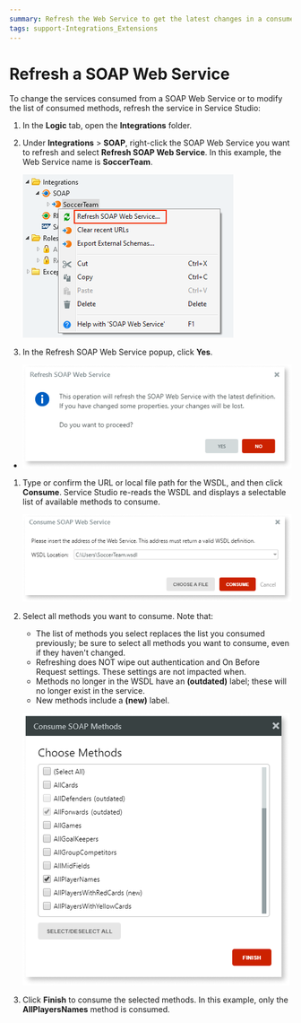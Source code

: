 ```yaml
---
summary: Refresh the Web Service to get the latest changes in a consumed SOAP Web Service or to modify the list of consumed methods in Service Studio.
tags: support-Integrations_Extensions
---
```


# Refresh a SOAP Web Service

To change the services consumed  from a SOAP Web Service or to modify the list of consumed methods, refresh the service in Service Studio:

1. In the **Logic** tab, open the **Integrations** folder.

1. Under **Integrations** > **SOAP**, right-click the SOAP Web Service you want to refresh and select **Refresh SOAP Web Service**. In this example, the Web Service name is **SoccerTeam**.

    ![](images/soap-refresh-menu.png)

1. In the Refresh SOAP Web Service popup, click **Yes**. 
* 
    ![](images/soap-refresh-confirm.png)

1. Type or confirm the URL or local file path for the WSDL, and then click **Consume**. Service Studio re-reads the WSDL and displays a selectable list of available methods to consume.

    ![](images/soap-refresh-WSDL.png)


1. Select all methods you want to consume. Note that:

    * The list of methods you select replaces the list you consumed previously; be sure to select all methods you want to consume, even if they haven't changed. 
    * Refreshing does NOT wipe out authentication and On Before Request settings. These settings are not impacted when.       
    * Methods no longer in the WSDL have an **(outdated)** label; these will no longer exist in the service.  
    * New methods include a **(new)** label. 

    ![](images/soap-refresh-methods.png)

1. Click **Finish** to consume the selected methods. In this example, only the **AllPlayersNames** method is consumed. 

